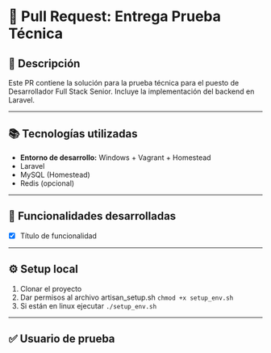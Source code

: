 # 🚀 Pull Request: Entrega Prueba Técnica

## 📝 Descripción

<!-- Explicá brevemente qué incluye este PR -->
Este PR contiene la solución para la prueba técnica para el puesto de Desarrollador Full Stack Senior. Incluye la implementación del backend en Laravel.

---

## 📚 Tecnologías utilizadas

- **Entorno de desarrollo:** Windows + Vagrant + Homestead
- Laravel
- MySQL (Homestead)
- Redis (opcional)

---

## 🔨 Funcionalidades desarrolladas

- [x] Título de funcionalidad

---

## ⚙️ Setup local

1. Clonar el proyecto
3. Dar permisos al archivo artisan_setup.sh `chmod +x setup_env.sh`
5. Si están en linux ejecutar `./setup_env.sh`
---

## ✅ Usuario de prueba